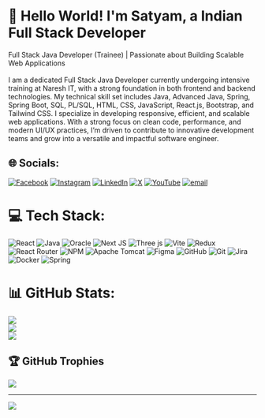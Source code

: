 # 💫 Hello World! I'm Satyam, a Indian Full Stack Developer
Full Stack Java Developer (Trainee) | Passionate about Building Scalable Web Applications<br><br>I am a dedicated Full Stack Java Developer currently undergoing intensive training at Naresh IT, with a strong foundation in both frontend and backend technologies. My technical skill set includes Java, Advanced Java, Spring, Spring Boot, SQL, PL/SQL, HTML, CSS, JavaScript, React.js, Bootstrap, and Tailwind CSS. I specialize in developing responsive, efficient, and scalable web applications. With a strong focus on clean code, performance, and modern UI/UX practices, I’m driven to contribute to innovative development teams and grow into a versatile and impactful software engineer.


## 🌐 Socials:
[![Facebook](https://img.shields.io/badge/Facebook-%231877F2.svg?logo=Facebook&logoColor=white)](https://facebook.com/https://www.facebook.com/satyam.kumar.271736) [![Instagram](https://img.shields.io/badge/Instagram-%23E4405F.svg?logo=Instagram&logoColor=white)](https://instagram.com/https://www.instagram.com/satyam__cs/) [![LinkedIn](https://img.shields.io/badge/LinkedIn-%230077B5.svg?logo=linkedin&logoColor=white)](https://linkedin.com/in/https://www.linkedin.com/in/satyam733/) [![X](https://img.shields.io/badge/X-black.svg?logo=X&logoColor=white)](https://x.com/https://x.com/Satu18585598153) [![YouTube](https://img.shields.io/badge/YouTube-%23FF0000.svg?logo=YouTube&logoColor=white)](https://youtube.com/@https://www.youtube.com/@Tier3CollegeStudent) [![email](https://img.shields.io/badge/Email-D14836?logo=gmail&logoColor=white)](mailto:satyamkumar733942@gmail.com) 

# 💻 Tech Stack:
![React](https://img.shields.io/badge/react-%2320232a.svg?style=for-the-badge&logo=react&logoColor=%2361DAFB) ![Java](https://img.shields.io/badge/java-%23ED8B00.svg?style=for-the-badge&logo=openjdk&logoColor=white) ![Oracle](https://img.shields.io/badge/Oracle-F80000?style=for-the-badge&logo=oracle&logoColor=white) ![Next JS](https://img.shields.io/badge/Next-black?style=for-the-badge&logo=next.js&logoColor=white) ![Three js](https://img.shields.io/badge/threejs-black?style=for-the-badge&logo=three.js&logoColor=white) ![Vite](https://img.shields.io/badge/vite-%23646CFF.svg?style=for-the-badge&logo=vite&logoColor=white) ![Redux](https://img.shields.io/badge/redux-%23593d88.svg?style=for-the-badge&logo=redux&logoColor=white) ![React Router](https://img.shields.io/badge/React_Router-CA4245?style=for-the-badge&logo=react-router&logoColor=white) ![NPM](https://img.shields.io/badge/NPM-%23CB3837.svg?style=for-the-badge&logo=npm&logoColor=white) ![Apache Tomcat](https://img.shields.io/badge/apache%20tomcat-%23F8DC75.svg?style=for-the-badge&logo=apache-tomcat&logoColor=black) ![Figma](https://img.shields.io/badge/figma-%23F24E1E.svg?style=for-the-badge&logo=figma&logoColor=white) ![GitHub](https://img.shields.io/badge/github-%23121011.svg?style=for-the-badge&logo=github&logoColor=white) ![Git](https://img.shields.io/badge/git-%23F05033.svg?style=for-the-badge&logo=git&logoColor=white) ![Jira](https://img.shields.io/badge/jira-%230A0FFF.svg?style=for-the-badge&logo=jira&logoColor=white) ![Docker](https://img.shields.io/badge/docker-%230db7ed.svg?style=for-the-badge&logo=docker&logoColor=white) ![Spring](https://img.shields.io/badge/spring-%236DB33F.svg?style=for-the-badge&logo=spring&logoColor=white)
# 📊 GitHub Stats:
![](https://github-readme-stats.vercel.app/api?username=satyamk-dev&theme=dark&hide_border=false&include_all_commits=false&count_private=false)<br/>
![](https://nirzak-streak-stats.vercel.app/?user=satyamk-dev&theme=dark&hide_border=false)<br/>
![](https://github-readme-stats.vercel.app/api/top-langs/?username=satyamk-dev&theme=dark&hide_border=false&include_all_commits=false&count_private=false&layout=compact)

## 🏆 GitHub Trophies
![](https://github-profile-trophy.vercel.app/?username=satyamk-dev&theme=radical&no-frame=false&no-bg=true&margin-w=4)

---
[![](https://visitcount.itsvg.in/api?id=satyamk-dev&icon=0&color=0)](https://visitcount.itsvg.in)

<!-- Proudly created with GPRM ( https://gprm.itsvg.in ) -->

